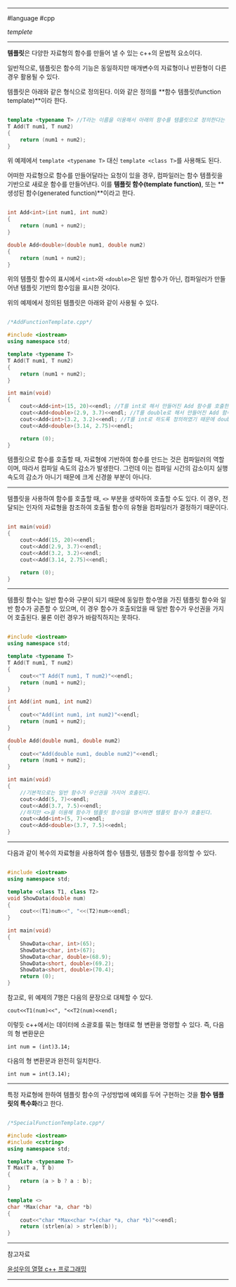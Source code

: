 
---

#language #cpp 

*templete*

---

**템플릿**은 다양한 자료형의 함수를 만들어 낼 수 있는 c++의 문법적 요소이다.

일반적으로, 템플릿은 함수의 기능은 동일하지만 매개변수의 자료형이나 반환형이 다른 경우 활용될 수 있다.

템플릿은 아래와 같은 형식으로 정의된다. 이와 같은 정의를 **함수 템플릿(function template)**이라 한다.

```cpp

template <typename T> //T라는 이름을 이용해서 아래의 함수를 템플릿으로 정의한다는 뜻
T Add(T num1, T num2)
{
	return (num1 + num2);
}

```

위 예제에서 `template <typename T>` 대신 `template <class T>`를 사용해도 된다.

어떠한 자료형으로 함수를 만들어달라는 요청이 있을 경우, 컴파일러는 함수 템플릿을 기반으로 새로운 함수를 만들어낸다. 이를 **템플릿 함수(template function)**, 또는 **생성된 함수(generated function)**이라고 한다.

```cpp

int Add<int>(int num1, int num2)
{
	return (num1 + num2);
}

double Add<double>(double num1, double num2)
{
	return (num1 + num2);
}

```

위의 템플릿 함수의 표시에서 `<int>`와  `<double>`은 일반 함수가 아닌, 컴파일러가 만들어낸 템플릿 기반의 함수임을 표시한 것이다.

위의 예제에서 정의된 템플릿은 아래와 같이 사용될 수 있다.

```cpp

/*AddFunctionTemplate.cpp*/

#include <iostream>
using namespace std;

template <typename T>
T Add(T num1, T num2)
{
	return (num1 + num2);
}

int main(void)
{
	cout<<Add<int>(15, 20)<<endl; //T를 int로 해서 만들어진 Add 함수를 호출한다.
	cout<<Add<double>(2.9, 3.7)<<endl; //T를 double로 해서 만들어진 Add 함수를 호출한다.
	cout<<Add<int>(3.2, 3.2)<<endl; //T를 int로 하도록 정의하였기 때문에 double 형인 입력값이 int로 형변환됨
	cout<<Add<double>(3.14, 2.75)<<endl;

	return (0);
}

```

템플릿으로 함수를 호출할 때, 자료형에 기반하여 함수를 만드는 것은 컴파일러의 역할이며, 따라서 컴파일 속도의 감소가 발생한다. 그런데 이는 컴파일 시간의 감소이지 실행 속도의 감소가 아니기 때문에 크게 신경쓸 부분이 아니다.

---

템플릿을 사용하여 함수를 호출할 때, `<>` 부분을 생략하여 호출할 수도 있다. 이 경우, 전달되는 인자의 자료형을 참조하여 호출될 함수의 유형을 컴파일러가 결정하기 때문이다.

```cpp

int main(void)
{
	cout<<Add(15, 20)<<endl;
	cout<<Add(2.9, 3.7)<<endl;
	cout<<Add(3.2, 3.2)<<endl;
	cout<<Add(3.14, 2.75)<<endl;

	return (0);
}

```

---

템플릿 함수는 일반 함수와 구분이 되기 때문에 동일한 함수명을 가진 템플릿 함수와 일반 함수가 공존할 수 있으며, 이 경우 함수가 호출되었을 때 일반 함수가 우선권을 가지어 호출된다. 물론 이런 경우가 바람직하지는 못하다.

```cpp

#include <iostream>
using namespace std;

template <typename T>
T Add(T num1, T num2)
{
	cout<<"T Add(T num1, T num2)"<<endl;
	return (num1 + num2);
}

int Add(int num1, int num2)
{
	cout<<"Add(int num1, int num2)"<<endl;
	return (num1 + num2);
}

double Add(double num1, double num2)
{
	cout<<"Add(double num1, double num2)"<<endl;
	return (num1 + num2);
}

int main(void)
{
	//기본적으로는 일반 함수가 우선권을 가지어 호출된다.
	cout<<Add(5, 7)<<endl;
	cout<<Add(3.7, 7.5)<<endl;
	//하지만 <>을 이용해 함수가 템플릿 함수임을 명시하면 템플릿 함수가 호출된다.
	cout<<Add<int>(5, 7)<<endl;
	cout<<Add<double>(3.7, 7.5)<<ednl;
}

```

---

다음과 같이 복수의 자료형을 사용하여 함수 템플릿, 템플릿 함수를 정의할 수 있다.

```cpp

#include <iostream>
using namespace std;

template <class T1, class T2>
void ShowData(double num)
{
	cout<<(T1)num<<", "<<(T2)num<<endl;
}

int main(void)
{
	ShowData<char, int>(65);
	ShowData<char, int>(67);
	ShowData<char, double>(68.9);
	ShowData<short, double>(69.2);
	ShowData<short, double>(70.4);
	return (0);
}

```

참고로, 위 예제의 7행은 다음의 문장으로 대체할 수 있다.

`cout<<T1(num)<<", "<<T2(num)<<endl;`

이렇듯 c++에서는 데이터에 소괄호를 묶는 형태로 형 변환을 명령할 수 있다. 즉, 다음의 형 변환문은

`int num = (int)3.14;`

다음의 형 변환문과 완전히 일치한다.

`int num = int(3.14);`

---

특정 자료형에 한하여 템플릿 함수의 구성방법에 예외를 두어 구현하는 것을 **함수 템플릿의 특수화**라고 한다.

```cpp

/*SpecialFunctionTemplate.cpp*/

#include <iostream>
#include <cstring>
using namespace std;

template <typename T>
T Max(T a, T b)
{
	return (a > b ? a : b);
}

template <>
char *Max(char *a, char *b)
{
	cout<<"char *Max<char *>(char *a, char *b)"<<endl;
	return (strlen(a) > strlen(b));
}

```

---

참고자료

[윤성우의 열혈 c++ 프로그래밍](https://product.kyobobook.co.kr/detail/S000001589147)

---